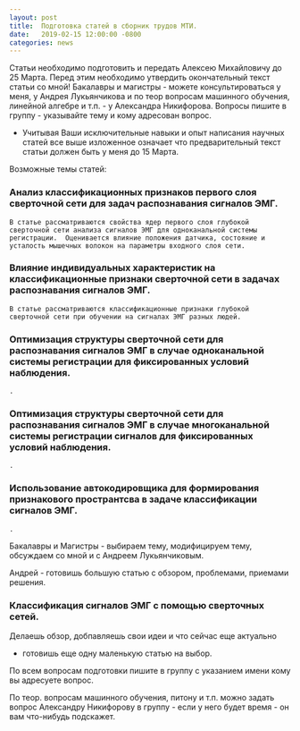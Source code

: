 ```yaml
---
layout: post
title:  Подготовка статей в сборник трудов МТИ.
date:   2019-02-15 12:00:00 -0800
categories: news
---
```


Статьи необходимо подготовить и передать Алексею Михайловичу до 25 Марта.
Перед этим необходимо утвердить окончательный текст статьи со мной!
Бакалавры и магистры - можете консультироваться у меня, у Андрея Лукьянчикова и по теор вопросам машинного обучения, линейной алгебре и т.п. - у Александра Никифорова. Вопросы пишите в группу - указывайте тему и кому адресован вопрос.

- Учитывая Ваши исключительные навыки и опыт написания научных статей все выше изложенное означает что предварительный текст статьи должен быть у меня до 15 Марта.

Возможные темы статей:

### Анализ классификационных признаков первого слоя сверточной сети для задач распознавания сигналов ЭМГ.
`В статье рассматриваются свойства ядер первого слоя глубокой сверточной сети анализа сигналов ЭМГ для одноканальной системы регистрации. 
Оценивается влияние положения датчика, состояние и усталость мышечных волокон на параметры входного слоя сети.`

### Влияние индивидуальных характеристик на классификационные признаки сверточной сети в задачах распознавания сигналов ЭМГ.
`В статье рассматриваются классификационные признаки глубокой сверточной сети при обучении на сигналах ЭМГ разных людей.`

### Оптимизация структуры сверточной сети для распознавания сигналов ЭМГ в случае одноканальной системы регистрации для фиксированных условий наблюдения.
`.`

### Оптимизация структуры сверточной сети для распознавания сигналов ЭМГ в случае многоканальной системы регистрации сигналов для фиксированных условий наблюдения.
`.`

### Использование автокодировщика для формирования признакового пространтсва в задаче классификации сигналов ЭМГ.
`.`

Бакалавры и Магистры - выбираем тему, модифицируем тему, обсуждаем со мной и с Андреем Лукьянчиковым.

Андрей - готовишь большую статью с обзором, проблемами, приемами решения.
### Классификация сигналов ЭМГ с помощью сверточных сетей.
Делаешь обзор, добпавляешь свои идеи и что сейчас еще актуально
+ готовишь еще одну маленькую статью на выбор.

По всем вопросам подготовки пишите в группу с указанием имени кому вы адресуете вопрос.

По теор. вопросам машинного обучения, питону и т.п. можно задать вопрос Александру Никифорову в группу - если у него будет время - он вам что-нибудь подскажет.
